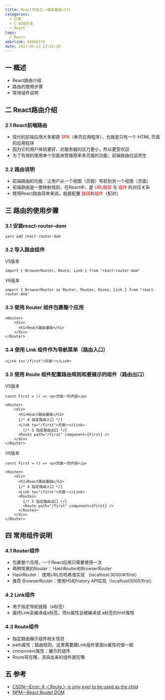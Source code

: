```yaml
---
title: React开发之——路由基础(23)
categories:
  - 开发
  - C-前端开发
  - React
tags:
  - React
abbrlink: 84b6b1f6
date: 2023-04-23 23:31:10
---
```

## 一 概述

* React路由介绍
* 路由的使用步骤
* 常用组件说明

<!--more-->

## 二  React路由介绍

### 2.1 React前端路由

* 现代的前端应用大多都是 <font color=red>SPA</font>（单页应用程序），也就是只有一个 HTML 页面的应用程序
* 因为它的用户体验更好、对服务器的压力更小，所以更受欢迎
* 为了有效的使用单个页面来管理原来多页面的功能，前端路由应运而生

### 2.2 路由说明

* 前端路由的功能：让用户从一个视图（页面）导航到另一个视图（页面）
* 前端路由是一套映射规则，在React中，是 <font color=red>URL路径</font> 与 <font color=red>组件</font> 的对应关系
* 使用React路由简单来说，就是配置 <font color=red>路径</font>和<font color=red>组件</font>（配对）

## 三 路由的使用步骤

### 3.1 安装react-router-dom

```
yarn add react-router-dom
```

### 3.2 导入路由组件

V5版本

```
import { BrowserRouter, Route, Link } from "react-router-dom"
```

V6版本

```
import { BrowserRouter as Router, Routes, Route, Link } from "react-router-dom"
```

### 3.3 使用 Router 组件包裹整个应用

```
<Router>
    <div>
      <h1>React路由基础</h1>
    </div>
</Router>
```

### 3.4  使用 Link 组件作为导航菜单（路由入口）

```
<Link to="/first">页面一</Link>
```

### 3.5 使用 Route 组件配置路由规则和要展示的组件（路由出口）

V5版本

```
const First = () => <p>页面一的内容</p>

<Router>
    <div>
      <h1>React路由基础</h1>
      {/* 4 指定路由入口 */}
      <Link to="/first">页面一</Link>
        {/* 5 指定路由出口 */}
      <Route path="/first" component={First} />
    </div>
</Router>
```

V6版本

```
const First = () => <p>页面一的内容</p>

<Router>
    <div>
      <h1>React路由基础</h1>
      {/* 4 指定路由入口 */}
      <Link to="/first">页面一</Link>
      <Routes>
        {/* 5 指定路由出口 */}
        <Route path="/first" component={First} />
      </Routes>
    </div>
</Router>
```

## 四 常用组件说明

### 4.1 Router组件

* 包裹整个应用，一个React应用只需要使用一次
* 两种常用的Router： HashRouter和BrowserRouter
* HashRouter： 使用URL的哈希值实现 （localhost:3000/#/first）
* 推荐 BrowserRouter：使用H5的history API实现（localhost3000/first）

### 4.2 Link组件

* 用于指定导航链接（a标签）
* 最终Link会编译成a标签，而to属性会被编译成 a标签的href属性

### 4.3 Route组件

* 指定路由展示组件相关信息
* path属性：路由规则，这里需要跟Link组件里面to属性的值一致
* component属性：展示的组件
* Route写在哪，渲染出来的组件就在哪

## 五 参考

* [CSDN—Error: A ＜Route＞ is only ever to be used as the child](https://blog.csdn.net/weixin_42150719/article/details/125803688)
* [NPM—React Router DOM](https://www.npmjs.com/package/react-router-dom)
